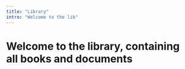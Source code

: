 ```yaml
---
title: "Library"
intro: "Welcome to the lib"
---
```


# Welcome to the library, containing all books and documents